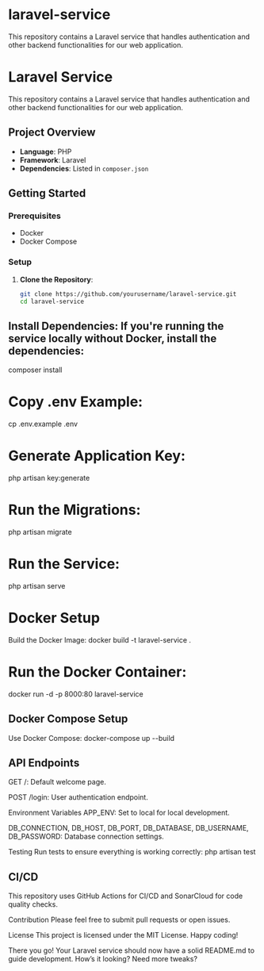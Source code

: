# laravel-service
 This repository contains a Laravel service that handles authentication and other backend functionalities for our web application.
# Laravel Service

This repository contains a Laravel service that handles authentication and other backend functionalities for our web application.

## Project Overview

- **Language**: PHP
- **Framework**: Laravel
- **Dependencies**: Listed in `composer.json`

## Getting Started

### Prerequisites

- Docker
- Docker Compose

### Setup

1. **Clone the Repository**:
   ```sh
   git clone https://github.com/yourusername/laravel-service.git
   cd laravel-service
 ## Install Dependencies: If you're running the service locally without Docker, install the dependencies:
 composer install
 # Copy .env Example:
 cp .env.example .env
# Generate Application Key:
php artisan key:generate
# Run the Migrations:
php artisan migrate
# Run the Service:
php artisan serve
# Docker Setup
Build the Docker Image:
docker build -t laravel-service .
# Run the Docker Container:
docker run -d -p 8000:80 laravel-service
## Docker Compose Setup
Use Docker Compose:
docker-compose up --build
## API Endpoints
GET /: Default welcome page.

POST /login: User authentication endpoint.

Environment Variables
APP_ENV: Set to local for local development.

DB_CONNECTION, DB_HOST, DB_PORT, DB_DATABASE, DB_USERNAME, DB_PASSWORD: Database connection settings.

Testing
Run tests to ensure everything is working correctly:
php artisan test
## CI/CD
This repository uses GitHub Actions for CI/CD and SonarCloud for code quality checks.

Contribution
Please feel free to submit pull requests or open issues.

License
This project is licensed under the MIT License.
Happy coding!

There you go! Your Laravel service should now have a solid README.md to guide development. How’s it looking? Need more tweaks?










 
